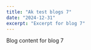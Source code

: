 ```yaml
---
title: "Ak test blogs 7"
date: "2024-12-31"
excerpt: "Excerpt for blog 7"
---
```


Blog content for blog 7